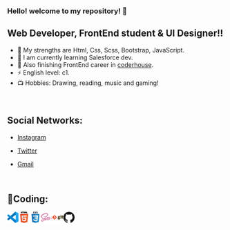 ### Hello! welcome to my repository!  👋

## Web Developer, FrontEnd student & UI Designer!!


- 🌱 My strengths are Html, Css, Scss, Bootstrap, JavaScript.
- 👯 I am currently learning Salesforce dev.
- 🥅 Also finishing FrontEnd career in [coderhouse][website].
- ⚡ English level: c1.
- 📺 Hobbies: Drawing, reading, music and gaming!

<br />

## Social Networks:

- [Instagram][Instagram]

- [Twitter][Twitter]

- [Gmail][Gmail]



<br />


## 🚀Coding:
<img align="left" alt="Visual Studio Code" width="26px" src="https://raw.githubusercontent.com/github/explore/80688e429a7d4ef2fca1e82350fe8e3517d3494d/topics/visual-studio-code/visual-studio-code.png" />
<img align="left" alt="HTML5" width="26px" src="https://raw.githubusercontent.com/github/explore/80688e429a7d4ef2fca1e82350fe8e3517d3494d/topics/html/html.png" />
<img align="left" alt="CSS3" width="26px" src="https://raw.githubusercontent.com/github/explore/80688e429a7d4ef2fca1e82350fe8e3517d3494d/topics/css/css.png" />
<img align="left" alt="Sass" width="26px" src="https://raw.githubusercontent.com/github/explore/80688e429a7d4ef2fca1e82350fe8e3517d3494d/topics/sass/sass.png" />
<img align="left" alt="Git" width="26px" src="https://raw.githubusercontent.com/github/explore/80688e429a7d4ef2fca1e82350fe8e3517d3494d/topics/git/git.png" />
<img align="left" alt="GitHub" width="26px" src="https://raw.githubusercontent.com/github/explore/78df643247d429f6cc873026c0622819ad797942/topics/github/github.png" />



<br />

<br />


<!--LINKS-->
[website]:https://www.coderhouse.com/
[Instagram]:https://www.instagram.com/naweliano/
[Twitter]:https://twitter.com/naweliano/
[Gmail]:mailto:vermilionx123@gmail.com/






